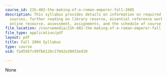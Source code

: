 ```yaml
---
course_id: 21h-402-the-making-of-a-roman-emperor-fall-2005
description: This syllabus provides details on information on required books, online
  sources, further reading on library reserve, essential reference works in the library,
  online resource, assessment, assignments, and the schedule of course topics.
file_location: /coursemedia/21h-402-the-making-of-a-roman-emperor-fall-2005/fa45567c99fb6128c27842a38933ed10_MIT21H_402f05_syllf04.pdf
file_type: application/pdf
layout: pdf
title: Fall 2004 Syllabus
type: course
uid: fa45567c99fb6128c27842a38933ed10

---
```

None
